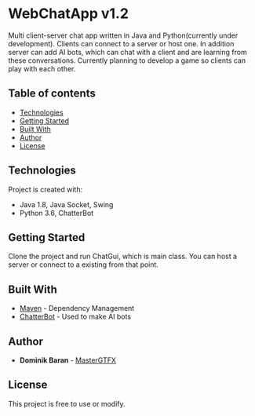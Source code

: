 # WebChatApp v1.2
Multi client-server chat app written in Java and Python(currently under development). Clients can connect to a server or host one. In addition server can add AI bots, which can chat with a client and are learning from these conversations. Currently planning to develop a game so clients can play with each other.

## Table of contents
* [Technologies](#technologies)
* [Getting Started](#getting-started)
* [Built With](#built-with)
* [Author](#author)
* [License](#license)

## Technologies
Project is created with:
* Java 1.8, Java Socket, Swing
* Python 3.6, ChatterBot

## Getting Started
Clone the project and run ChatGui, which is main class. You can host a server or connect to a existing from that point.

## Built With
* [Maven](https://maven.apache.org/) - Dependency Management
* [ChatterBot](https://github.com/gunthercox/ChatterBot) - Used to make AI bots

## Author
* **Dominik Baran** - [MasterGTFX](https://github.com/MasterGTFX)

## License
This project is free to use or modify.

